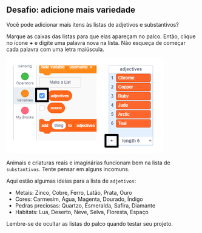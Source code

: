 ## Desafio: adicione mais variedade

Você pode adicionar mais itens às listas de adjetivos e substantivos?

Marque as caixas das listas para que elas apareçam no palco. Então, clique no ícone **+** e digite uma palavra nova na lista. Não esqueça de começar cada palavra com uma letra maiúscula.

![captura de tela](images/usernames-add.png)

Animais e criaturas reais e imaginárias funcionam bem na lista de `substantivos`. Tente pensar em alguns incomuns.

Aqui estão algumas ideias para a lista de `adjetivos`:

+ Metais: Zinco, Cobre, Ferro, Latão, Prata, Ouro
+ Cores: Carmesim, Água, Magenta, Dourado, Índigo
+ Pedras preciosas: Quartzo, Esmeralda, Safira, Diamante
+ Habitats: Lua, Deserto, Neve, Selva, Floresta, Espaço

Lembre-se de ocultar as listas do palco quando testar seu projeto.